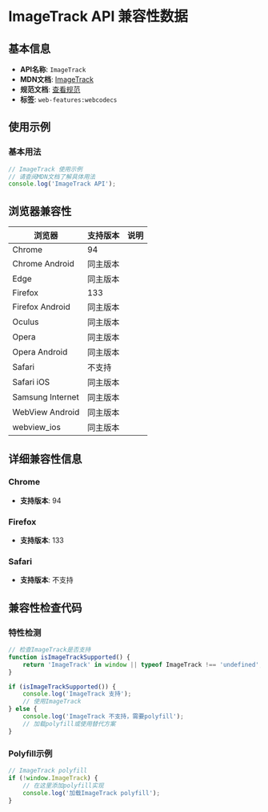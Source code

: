 # ImageTrack API 兼容性数据

## 基本信息

- **API名称**: `ImageTrack`
- **MDN文档**: [ImageTrack](https://developer.mozilla.org/docs/Web/API/ImageTrack)
- **规范文档**: [查看规范](https://w3c.github.io/webcodecs/#imagetrack-interface)
- **标签**: `web-features:webcodecs`

## 使用示例

### 基本用法

```javascript
// ImageTrack 使用示例
// 请查阅MDN文档了解具体用法
console.log('ImageTrack API');
```

## 浏览器兼容性

| 浏览器 | 支持版本 | 说明 |
|--------|----------|------|
| Chrome | 94 |  |
| Chrome Android | 同主版本 |  |
| Edge | 同主版本 |  |
| Firefox | 133 |  |
| Firefox Android | 同主版本 |  |
| Oculus | 同主版本 |  |
| Opera | 同主版本 |  |
| Opera Android | 同主版本 |  |
| Safari | 不支持 |  |
| Safari iOS | 同主版本 |  |
| Samsung Internet | 同主版本 |  |
| WebView Android | 同主版本 |  |
| webview_ios | 同主版本 |  |

## 详细兼容性信息

### Chrome

- **支持版本**: 94

### Firefox

- **支持版本**: 133

### Safari

- **支持版本**: 不支持

## 兼容性检查代码

### 特性检测

```javascript
// 检查ImageTrack是否支持
function isImageTrackSupported() {
    return 'ImageTrack' in window || typeof ImageTrack !== 'undefined';
}

if (isImageTrackSupported()) {
    console.log('ImageTrack 支持');
    // 使用ImageTrack
} else {
    console.log('ImageTrack 不支持，需要polyfill');
    // 加载polyfill或使用替代方案
}
```

### Polyfill示例

```javascript
// ImageTrack polyfill
if (!window.ImageTrack) {
    // 在这里添加polyfill实现
    console.log('加载ImageTrack polyfill');
}
```

